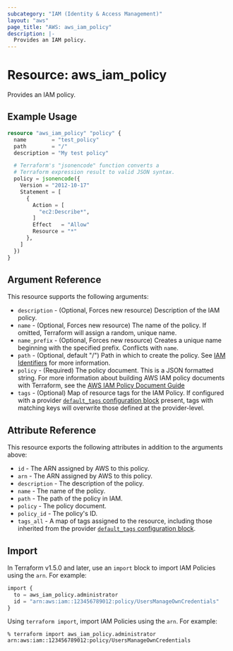 ```yaml
---
subcategory: "IAM (Identity & Access Management)"
layout: "aws"
page_title: "AWS: aws_iam_policy"
description: |-
  Provides an IAM policy.
---
```


# Resource: aws_iam_policy

Provides an IAM policy.

## Example Usage

```terraform
resource "aws_iam_policy" "policy" {
  name        = "test_policy"
  path        = "/"
  description = "My test policy"

  # Terraform's "jsonencode" function converts a
  # Terraform expression result to valid JSON syntax.
  policy = jsonencode({
    Version = "2012-10-17"
    Statement = [
      {
        Action = [
          "ec2:Describe*",
        ]
        Effect   = "Allow"
        Resource = "*"
      },
    ]
  })
}
```

## Argument Reference

This resource supports the following arguments:

* `description` - (Optional, Forces new resource) Description of the IAM policy.
* `name` - (Optional, Forces new resource) The name of the policy. If omitted, Terraform will assign a random, unique name.
* `name_prefix` - (Optional, Forces new resource) Creates a unique name beginning with the specified prefix. Conflicts with `name`.
* `path` - (Optional, default "/") Path in which to create the policy.
  See [IAM Identifiers](https://docs.aws.amazon.com/IAM/latest/UserGuide/Using_Identifiers.html) for more information.
* `policy` - (Required) The policy document. This is a JSON formatted string. For more information about building AWS IAM policy documents with Terraform, see the [AWS IAM Policy Document Guide](https://learn.hashicorp.com/terraform/aws/iam-policy)
* `tags` - (Optional) Map of resource tags for the IAM Policy. If configured with a provider [`default_tags` configuration block](https://registry.terraform.io/providers/hashicorp/aws/latest/docs#default_tags-configuration-block) present, tags with matching keys will overwrite those defined at the provider-level.

## Attribute Reference

This resource exports the following attributes in addition to the arguments above:

* `id` - The ARN assigned by AWS to this policy.
* `arn` - The ARN assigned by AWS to this policy.
* `description` - The description of the policy.
* `name` - The name of the policy.
* `path` - The path of the policy in IAM.
* `policy` - The policy document.
* `policy_id` - The policy's ID.
* `tags_all` - A map of tags assigned to the resource, including those inherited from the provider [`default_tags` configuration block](https://registry.terraform.io/providers/hashicorp/aws/latest/docs#default_tags-configuration-block).

## Import

In Terraform v1.5.0 and later, use an `import` block to import IAM Policies using the `arn`. For example:

```terraform
import {
  to = aws_iam_policy.administrator
  id = "arn:aws:iam::123456789012:policy/UsersManageOwnCredentials"
}
```

Using `terraform import`, import IAM Policies using the `arn`. For example:

```console
% terraform import aws_iam_policy.administrator arn:aws:iam::123456789012:policy/UsersManageOwnCredentials
```
